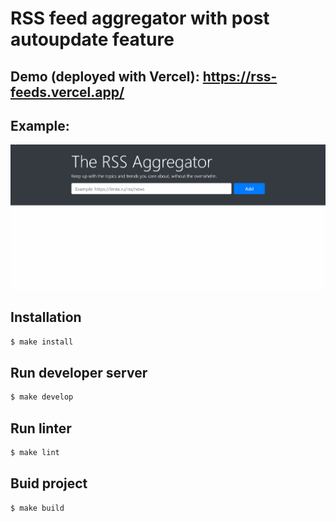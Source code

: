 # RSS feed aggregator with post autoupdate feature

## Demo (deployed with Vercel): https://rss-feeds.vercel.app/


## Example:
![Example](/upload/example.gif)

## Installation

```bash
$ make install
```

## Run developer server

```bash
$ make develop
```

## Run linter

```bash
$ make lint
```

## Buid project

```bash
$ make build
```
